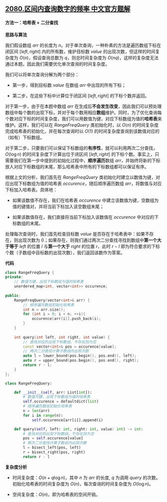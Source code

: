 ## [2080.区间内查询数字的频率 中文官方题解](https://leetcode.cn/problems/range-frequency-queries/solutions/100000/qu-jian-nei-cha-xun-shu-zi-de-pin-lu-by-wh4ez)

#### 方法一：哈希表 + 二分查找

**思路与算法**

我们假设数组 $\textit{arr}$ 的长度为 $n$。对于单次查询，一种朴素的方法是遍历数组下标在闭区间 $[\textit{left}, \textit{right}]$ 内的所有数，维护目标数 $\textit{value}$ 的出现次数，但这样的时间复杂度为 $O(n)$，假设查询总数为 $q$，则总时间复杂度为 $O(nq)$，这样的复杂度无法通过本题。因此我们需要优化单次查询的时间复杂度。

我们可以将单次查询分解为两个部分：

- 第一步，得到目标数 $\textit{value}$ 在数组 $\textit{arr}$ 中出现的所有下标；

- 第二步，在这些下标中计算位于闭区间 $[\textit{left}, \textit{right}]$ 的下标个数并返回。

对于第一步，由于在本题中数组 $\textit{arr}$ 在生成后**不会发生改变**，因此我们可以预处理数组中每个数的出现下标，并对于每个数用相应**数组**维护。同时，为了优化查询每个数对应下标的时间复杂度，我们可以用数值为键，对应下标数组为值的**哈希表**来维护。这样，我们可以在 $\textit{RangeFreqQuery}$ 类初始化时，以 $O(n)$ 的时间复杂度完成哈希表的初始化，并在每次查询时以 $O(1)$ 的时间复杂度查询到该数值对应的（如有）下标数组。

对于第二步，只要我们可以保证下标数组的**有序性**，就可以利用两次二分查找，$O(\log n)$ 的时间复杂度下计算出位于闭区间 $[\textit{left}, \textit{right}]$ 的下标个数。事实上，只需要我们在第一步中提到的初始化过程中，**顺序遍历**数组 $\textit{arr}$，并始终将新的下标放入对应下标数组的末尾，那么哈希表中所有的下标数组都可以保证有序。

根据上文的分析，我们首先在 $\textit{RangeFreqQuery}$ 类初始化时建立以数值为键，对应出现下标数组为值的哈希表 $\textit{occurence}$，随后顺序遍历数组 $\textit{arr}$，将数值与对应下标加入哈希表。具体地：

- 如果该数值不存在，我们在哈希表 $\textit{occurence}$ 中建立该数值为键，空数组为值的键值对，并将当前下标加入该空数组末尾；

- 如果该数值存在，我们直接将当前下标加入该数值在 $\textit{occurence}$ 中对应的下标数组的末尾。

处理每次查询时，我们首先检查目标数 $\textit{value}$ 是否存在于哈希表中：如果不存在，则出现次数为 $0$；如果存在，则我们通过两次二分查找寻找到数组中**第一个大于等于** $\textit{left}$ 的位置 $l$ 与**第一个大于** $\textit{right}$ 的位置 $r$，此时 $r - l$ 即为符合要求的下标个数（子数组中目标数的出现次数），我们返回该数作为答案。

**代码**

```C++ [sol1-C++]
class RangeFreqQuery {
private: 
    // 数值为键，出现下标数组为值的哈希表
    unordered_map<int, vector<int>> occurence;
    
public:
    RangeFreqQuery(vector<int>& arr) {
        // 顺序遍历数组初始化哈希表
        int n = arr.size();
        for (int i = 0; i < n; ++i){
            occurence[arr[i]].push_back(i);
        }
    }
    
    int query(int left, int right, int value) {
        // 查找对应的出现下标数组，不存在则为空
        const vector<int>& pos = occurence[value];
        // 两次二分查找计算子数组内出现次数
        auto l = lower_bound(pos.begin(), pos.end(), left);
        auto r = upper_bound(pos.begin(), pos.end(), right);
        return r - l;
    }
};
```


```Python [sol1-Python3]
class RangeFreqQuery:

    def __init__(self, arr: List[int]):
        # 数值为键，出现下标数组为值的哈希表
        self.occurence = defaultdict(list)
        # 顺序遍历数组初始化哈希表
        n = len(arr)
        for i in range(n):
            self.occurence[arr[i]].append(i)

    def query(self, left: int, right: int, value: int) -> int:
        # 查找对应的出现下标数组，不存在则为空
        pos = self.occurence[value]
        # 两次二分查找计算子数组内出现次数
        l = bisect_left(pos, left)
        r = bisect_right(pos, right)
        return r - l
```


**复杂度分析**

- 时间复杂度：$O(n + q \log n)$，其中 $n$ 为 $\textit{arr}$ 的长度, $q$ 为调用 $\textit{query}$ 的次数。初始化哈希表的时间复杂度为 $O(n)$，每次查询的时间复杂度为 $O(\log n)$。

- 空间复杂度：$O(n)$，即为哈希表的空间开销。
